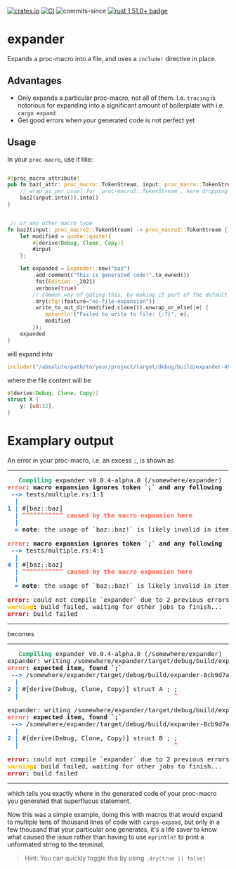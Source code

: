 
[![crates.io](https://img.shields.io/crates/v/expander.svg)](https://crates.io/crates/expander)
[![CI](https://ci.spearow.io/api/v1/teams/main/pipelines/expander/jobs/master-validate/badge)](https://ci.spearow.io/teams/main/pipelines/expander/jobs/master-validate)
![commits-since](https://img.shields.io/github/commits-since/drahnr/expander/latest.svg)
[![rust 1.51.0+ badge](https://img.shields.io/badge/rust-1.51.0+-93450a.svg)](https://blog.rust-lang.org/2021/03/25/Rust-1.51.0.html)

# expander

Expands a proc-macro into a file, and uses a `include!` directive in place.


## Advantages

* Only expands a particular proc-macro, not all of them. I.e. `tracing` is notorious for expanding into a significant amount of boilerplate with i.e. `cargo expand`
* Get good errors when _your_ generated code is not perfect yet


## Usage

In your `proc-macro`, use it like:

```rust

#[proc_macro_attribute]
pub fn baz(_attr: proc_macro::TokenStream, input: proc_macro::TokenStream) -> proc_macro::TokenStream {
    // wrap as per usual for `proc-macro2::TokenStream`, here dropping `attr` for simplicity
    baz2(input.into()).into()
}


 // or any other macro type
fn baz2(input: proc_macro2::TokenStream) -> proc_macro2::TokenStream {
    let modified = quote::quote!{
        #[derive(Debug, Clone, Copy)]
        #input
    };

    let expanded = Expander::new("baz")
        .add_comment("This is generated code!".to_owned())
        .fmt(Edition::_2021)
        .verbose(true)
        // common way of gating this, by making it part of the default feature set
        .dry(cfg!(feature="no-file-expansion"))
        .write_to_out_dir(modified.clone()).unwrap_or_else(|e| {
            eprintln!("Failed to write to file: {:?}", e);
            modified
        });
    expanded
}
```

will expand into

```rust
include!("/absolute/path/to/your/project/target/debug/build/expander-49db7ae3a501e9f4/out/baz-874698265c6c4afd1044a1ced12437c901a26034120b464626128281016424db.rs");
```

where the file content will be

```rust
#[derive(Debug, Clone, Copy)]
struct X {
    y: [u8:32],
}
```


# Examplary output

An error in your proc-macro, i.e. an excess `;`, is shown as

---

<pre><font color="#26A269"><b>   Compiling</b></font> expander v0.0.4-alpha.0 (/somewhere/expander)
<font color="#F66151"><b>error</b></font><b>: macro expansion ignores token `;` and any following</b>
 <font color="#2A7BDE"><b>--&gt; </b></font>tests/multiple.rs:1:1
  <font color="#2A7BDE"><b>|</b></font>
<font color="#2A7BDE"><b>1</b></font> <font color="#2A7BDE"><b>| </b></font>#[baz::baz]
  <font color="#2A7BDE"><b>| </b></font><font color="#F66151"><b>^^^^^^^^^^^</b></font> <font color="#F66151"><b>caused by the macro expansion here</b></font>
  <font color="#2A7BDE"><b>|</b></font>
  <font color="#2A7BDE"><b>= </b></font><b>note</b>: the usage of `baz::baz!` is likely invalid in item context

<font color="#F66151"><b>error</b></font><b>: macro expansion ignores token `;` and any following</b>
 <font color="#2A7BDE"><b>--&gt; </b></font>tests/multiple.rs:4:1
  <font color="#2A7BDE"><b>|</b></font>
<font color="#2A7BDE"><b>4</b></font> <font color="#2A7BDE"><b>| </b></font>#[baz::baz]
  <font color="#2A7BDE"><b>| </b></font><font color="#F66151"><b>^^^^^^^^^^^</b></font> <font color="#F66151"><b>caused by the macro expansion here</b></font>
  <font color="#2A7BDE"><b>|</b></font>
  <font color="#2A7BDE"><b>= </b></font><b>note</b>: the usage of `baz::baz!` is likely invalid in item context

<font color="#C01C28"><b>error</b></font><b>:</b> could not compile `expander` due to 2 previous errors
<font color="#FFBF00"><b>warning</b></font><b>:</b> build failed, waiting for other jobs to finish...
<font color="#C01C28"><b>error</b></font><b>:</b> build failed
</pre>

---

becomes

---

<pre>
<font color="#26A269"><b>   Compiling</b></font> expander v0.0.4-alpha.0 (/somewhere/expander)
expander: writing /somewhere/expander/target/debug/build/expander-8cb9d7a52d4e83d1/out/baz-874698265c6c.rs
<font color="#F66151"><b>error</b></font><b>: expected item, found `;`</b>
 <font color="#2A7BDE"><b>--&gt; </b></font>/somewhere/expander/target/debug/build/expander-8cb9d7a52d4e83d1/out/baz-874698265c6c.rs:2:42
  <font color="#2A7BDE"><b>|</b></font>
<font color="#2A7BDE"><b>2</b></font> <font color="#2A7BDE"><b>| </b></font>#[derive(Debug, Clone, Copy)] struct A ; ;
  <font color="#2A7BDE"><b>| </b></font>                                         <font color="#F66151"><b>^</b></font>

expander: writing /somewhere/expander/target/debug/build/expander-8cb9d7a52d4e83d1/out/baz-73b3d5b9bc46.rs
<font color="#F66151"><b>error</b></font><b>: expected item, found `;`</b>
 <font color="#2A7BDE"><b>--&gt; </b></font>/somewhere/expander/target/debug/build/expander-8cb9d7a52d4e83d1/out/baz-73b3d5b9bc46.rs:2:42
  <font color="#2A7BDE"><b>|</b></font>
<font color="#2A7BDE"><b>2</b></font> <font color="#2A7BDE"><b>| </b></font>#[derive(Debug, Clone, Copy)] struct B ; ;
  <font color="#2A7BDE"><b>| </b></font>                                         <font color="#F66151"><b>^</b></font>

<font color="#C01C28"><b>error</b></font><b>:</b> could not compile `expander` due to 2 previous errors
<font color="#FFBF00"><b>warning</b></font><b>:</b> build failed, waiting for other jobs to finish...
<font color="#C01C28"><b>error</b></font><b>:</b> build failed
</pre>

---

which tells you exactly where in the generated code of your proc-macro you generated that superfluous
statement.

Now this was a simple example, doing this with macros that would expand to multiple tens of thousand lines of
code with `cargo-expand`, but only in a few thousand that your particular one generates, it's a
life saver to know what caused the issue rather than having to use `eprintln!` to print a unformated
string to the terminal.

> Hint: You can quickly toggle this by using `.dry(true || false)`
